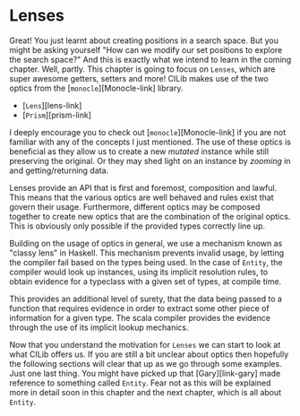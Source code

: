 # Lenses

Great! You just learnt about creating positions in a search space.
But you might be asking yourself "How can we modify our set positions to explore the search space?"
And this is exactly what we intend to learn in the coming chapter.
Well, partly.
This chapter is going to focus on `Lenses`, which are super awesome getters, setters and more!
CILib makes use of the two optics from the [`monocle`][Monocle-link] library.

- [`Lens`][lens-link]
- [`Prism`][prism-link]

I deeply encourage you to check out [`monocle`][Monocle-link] if you are not familiar with any of the concepts I just mentioned.
The use of these optics is beneficial as they allow us to create a new *mutated* instance while still preserving the original.
Or they may shed light on an instance by *zooming* in and getting/returning data.

<div class="callout callout-danger">

Lenses provide an API that is first and foremost, composition and lawful.
This means that the various optics are well behaved and rules exist that
govern their usage. Furthermore, different optics may be composed together
to create new optics that are the combination of the original optics. This
is obviously only possible if the provided types correctly line up.

Building on the usage of optics in general, we use a mechanism known as
"classy lens" in Haskell. This mechanism prevents invalid usage, by letting
the compiler fail based on the types being used. In the case of ``Entity``,
the compiler would look up instances, using its implicit resolution rules,
to obtain evidence for a typeclass with a given set of types, at compile time.

This provides an additional level of surety, that the data being passed to
a function that requires evidence in order to extract some other piece of
information for a given type. The scala compiler provides the evidence
through the use of its implicit lookup mechanics.

</div>

Now that you understand the motivation for `Lenses` we can start to look at what CILib offers us.
If you are still a bit unclear about optics then hopefully the following sections will clear that up as we go through some examples.
Just one last thing.
You might have picked up that [Gary][link-gary] made reference to something called `Entity`.
Fear not as this will be explained more in detail soon in this chapter and the next chapter, which is all about `Entity`.
